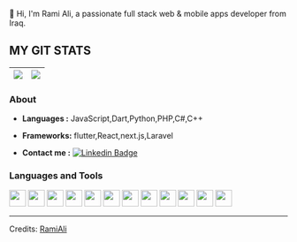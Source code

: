 

👋 Hi, I'm Rami Ali, a passionate full stack web & mobile apps developer from Iraq.


 ## MY GIT STATS
<img src="https://github-readme-stats.vercel.app/api?username=ramiali1998&&show_icons=true&count_private=true&theme=radical"/>|<img src="https://github-readme-streak-stats.herokuapp.com/?user=ramiali1998&theme=radical"/>|
|---|---|
### About

-  **Languages :**  JavaScript,Dart,Python,PHP,C#,C++
-  **Frameworks:**  flutter,React,next.js,Laravel

-  **Contact me :** [![Linkedin Badge](https://img.shields.io/badge/-RamiAli-blue?style=plastic-square&logo=Linkedin&logoColor=white&link=https://www.linkedin.com/in/rami-ali1998)](https://www.linkedin.com/in/rami-ali1998)




### Languages and Tools

<code><img height="30" src="https://upload.wikimedia.org/wikipedia/commons/thumb/d/d9/Node.js_logo.svg/1200px-Node.js_logo.svg.png"></code>
<code><img height="30" src="https://upload.wikimedia.org/wikipedia/commons/thumb/9/99/Unofficial_JavaScript_logo_2.svg/480px-Unofficial_JavaScript_logo_2.svg.png"></code>
<code><img height="30" src="https://upload.wikimedia.org/wikipedia/commons/thumb/4/4c/Typescript_logo_2020.svg/1200px-Typescript_logo_2020.svg.png"></code>
<code><img height="30" src="https://w7.pngwing.com/pngs/649/174/png-transparent-dart-google-developers-flutter-android-darts-text-logo-web-application.png"></code>
<code><img height="30" src="https://upload.wikimedia.org/wikipedia/commons/thumb/a/a7/React-icon.svg/1280px-React-icon.svg.png"></code>
<code><img height="30" src="https://miro.medium.com/max/512/1*9U1toerFxB8aiFRreLxEUQ.png"></code>
<code><img height="30" src="https://techfars.com/wp-content/uploads/2020/07/meetup-php-joinville.jpg"></code>
<code><img height="30" src="https://upload.wikimedia.org/wikipedia/commons/thumb/1/18/ISO_C%2B%2B_Logo.svg/1200px-ISO_C%2B%2B_Logo.svg.png"></code>
<code><img height="30" src="https://img2.arabpng.com/20180831/iua/kisspng-c-programming-language-logo-microsoft-visual-stud-atlas-portfolio-5b89919299aab1.1956912415357423546294.jpg"></code>
<code><img height="30" src="https://img2.arabpng.com/20180831/iua/kisspng-c-programming-language-logo-microsoft-visual-stud-atlas-portfolio-5b89919299aab1.1956912415357423546294.jpg"></code>
<code><img height="30" src="https://logowik.com/content/uploads/images/flutter5786.jpg"></code>
<code><img height="30" src="https://cdn.worldvectorlogo.com/logos/laravel-1.svg"></code>




-----
Credits: [RamiAli](https://github.com/ramiali1998)
